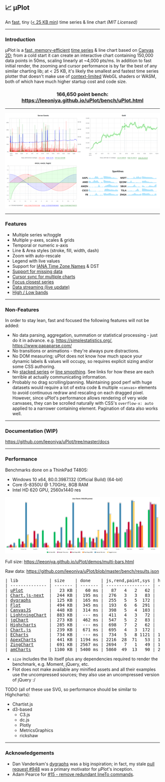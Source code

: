 ## 📈 μPlot

An [fast](#performance), tiny ([< 25 KB min](https://github.com/leeoniya/uPlot/tree/master/dist/uPlot.iife.min.js)) time series & line chart _(MIT Licensed)_

---
### Introduction

μPlot is a [fast, memory-efficient](#performance) [time series](https://en.wikipedia.org/wiki/Time_series) & line chart based on [Canvas 2D](https://developer.mozilla.org/en-US/docs/Web/API/CanvasRenderingContext2D); from a cold start it can create an interactive chart containing 150,000 data points in 50ms, scaling linearly at ~4,000 pts/ms. In addition to fast initial render, the zooming and cursor performance is by far the best of any similar charting lib; at < 25 KB, it's likely the smallest and fastest time series plotter that doesn't make use of [context-limited](https://bugs.chromium.org/p/chromium/issues/detail?id=771792) WebGL shaders or WASM, both of which have much higher startup cost and code size.

<h3 align="center">166,650 point bench: <a href="https://leeoniya.github.io/uPlot/bench/uPlot.html">https://leeoniya.github.io/uPlot/bench/uPlot.html</a></h3>

---
![uPlot Chart](uPlot.png "uPlot Chart")

---
### Features

- Multiple series w/toggle
- Multiple y-axes, scales & grids
- Temporal or numeric x-axis
- Line & Area styles (stroke, fill, width, dash)
- Zoom with auto-rescale
- Legend with live values
- Support for [IANA Time Zone Names](https://en.wikipedia.org/wiki/List_of_tz_database_time_zones) & DST
- [Support for missing data](https://leeoniya.github.io/uPlot/demos/missing-data.html)
- [Cursor sync for multiple charts](https://leeoniya.github.io/uPlot/demos/sync-cursor.html)
- [Focus closest series](https://leeoniya.github.io/uPlot/demos/focus-cursor.html)
- [Data streaming (live update)](https://leeoniya.github.io/uPlot/demos/stream-data.html)
- [High / Low bands](https://leeoniya.github.io/uPlot/demos/high-low-bands.html)

---
### Non-Features

In order to stay lean, fast and focused the following features will not be added:

- No data parsing, aggregation, summation or statistical processing - just do it in advance. e.g. https://simplestatistics.org/, https://www.papaparse.com/
- No transitions or animations - they're always pure distractions.
- No DOM measuring; uPlot does not know how much space your dynamic labels & values will occupy, so requires explicit sizing and/or some CSS authoring.
- No [stacked series](https://everydayanalytics.ca/2014/08/stacked-area-graphs-are-not-your-friend.html) or [line smoothing](http://www.vizwiz.com/2011/12/when-you-use-smoothed-line-chart-your.html). See links for how these are each terrible at actually communicating information.
- Probably no drag scrolling/panning. Maintaining good perf with huge datasets would require a lot of extra code & multiple `<canvas>` elements to avoid continuous redraw and rescaling on each dragged pixel. However, since uPlot's performance allows rendering of very wide canvases, they can be scrolled naturally with CSS's `overflow-x: auto` applied to a narrower containing element. Pagination of data also works well.

---
### Documentation (WIP)

https://github.com/leeoniya/uPlot/tree/master/docs

---
### Performance

Benchmarks done on a ThinkPad T480S:

- Windows 10 x64, 80.0.3987.132 (Official Build) (64-bit)
- Core i5-8350U @ 1.70GHz, 8GB RAM
- Intel HD 620 GPU, 2560x1440 res

![uPlot Performance](perf.png "uPlot Performance")

Full size: https://leeoniya.github.io/uPlot/demos/multi-bars.html

Raw data: https://github.com/leeoniya/uPlot/blob/master/bench/results.json

<pre>
| lib            | size    | done    | js,rend,paint,sys | heap peak,final | interact (10s)      |
| -------------- | ------- | ------- | ----------------- | --------------- | ------------------- |
| <a href="https://leeoniya.github.io/uPlot/bench/uPlot.html">uPlot</a>          |   23 KB |   60 ms |   87   4   2   62 |  15 MB   7 MB   |  162  412  134  239 |
| <a href="https://leeoniya.github.io/uPlot/bench/Chart.js-next.html">Chart.js-next</a>  |  244 KB |  195 ms |  276   3   3   83 |  32 MB  20 MB   | 3391   41   98 6380 |
| <a href="https://leeoniya.github.io/uPlot/bench/dygraphs.html">dygraphs</a>       |  125 KB |  165 ms |  255   5   5  172 |  89 MB  46 MB   | 1992  268  307  361 |
| <a href="https://leeoniya.github.io/uPlot/bench/Flot.html">Flot</a>           |  494 KB |  345 ms |  193   6   6  291 |  23 MB  11 MB   | ---                 |
| <a href="https://leeoniya.github.io/uPlot/bench/CanvasJS.html">CanvasJS</a>       |  448 KB |  314 ms |  398   5   4  103 |  35 MB  25 MB   | 2572 1007  346  470 |
| <a href="https://leeoniya.github.io/uPlot/bench/LightningChart.html">LightningChart</a> |  883 KB |  --- ms |  411   4   3   72 |  37 MB  16 MB   | 9742   28   46   87 |
| <a href="https://leeoniya.github.io/uPlot/bench/jqChart.html">jqChart</a>        |  273 KB |  462 ms |  547   5   2   83 |  89 MB  52 MB   |  830  605  306  421 |
| <a href="https://leeoniya.github.io/uPlot/bench/Highcharts.html">Highcharts</a>     |  285 KB |  --- ms |  698   7   2   62 |  48 MB  24 MB   | 1104  610  184  289 |
| <a href="https://leeoniya.github.io/uPlot/bench/Chart.js.html">Chart.js</a>       |  239 KB |  671 ms |  695   4   3  172 |  94 MB  76 MB   | 5690    5   12 4221 |
| <a href="https://leeoniya.github.io/uPlot/bench/ECharts.html">ECharts</a>        |  734 KB |  --- ms |  734   5   8 1121 | 111 MB  76 MB   | 2286   57   53 7398 |
| <a href="https://leeoniya.github.io/uPlot/bench/ApexCharts.html">ApexCharts</a>     |  441 KB | 1194 ms | 2216  28  71   53 | 138 MB  94 MB   | 2106  232 7972   65 |
| <a href="https://leeoniya.github.io/uPlot/bench/ZingChart.html">ZingChart</a>      |  691 KB | 2567 ms | 2694   7   1   49 | 140 MB 119 MB   | ---                 |
| <a href="https://leeoniya.github.io/uPlot/bench/amCharts.html">amCharts</a>       | 1100 KB | 5400 ms | 5860  49  13   90 | 235 MB 235 MB   | 4218 1634 3186  477 |
</pre>

- `size` includes the lib itself plus any dependencies required to render the benchmark, e.g. Moment, jQuery, etc.
- Flot does not make available any minified assets and all their examples use the uncompressed sources; they also use an uncompressed version of jQuery :/

TODO (all of these use SVG, so performance should be similar to Highcharts):

- Chartist.js
- d3-based
  - C3.js
  - dc.js
  - Plotly
  - MetricsGraphics
  - rickshaw

---
### Acknowledgements

- Dan Vanderkam's [dygraphs](https://github.com/danvk/dygraphs) was a big inspiration; in fact, my stale [pull request #948](https://github.com/danvk/dygraphs/pull/948) was a primary motivator for μPlot's inception.
- Adam Pearce for [#15 - remove redundant lineTo commands](https://github.com/leeoniya/uPlot/issues/15).
